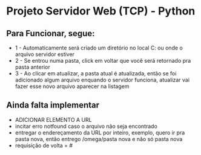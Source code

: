 # Projeto Servidor Web (TCP) - Python

## Para Funcionar, segue:
* 1 - Automaticamente será criado um diretório no local C: ou onde o arquivo servidor estiver
* 2 - Se entrou numa pasta, click em voltar que você será retornado pra pasta anterior
* 3 - Ao clicar em atualizar, a pasta atual é atualizada, então se foi adicionado algum arquivo enquando o servidor funciona, atualizar vai fazer esse novo arquivo aparecer na listagem
 

## Ainda falta implementar
* ADICIONAR ELEMENTO A URL 
* incitar erro notfound caso o arquivo não seja encontrado
* entregar o endereçamento da URL por inteiro, exemplo, quero ir pra pasta nova, então entrego /omega/pasta nova e não só pasta nova
* requisição de volta = #
